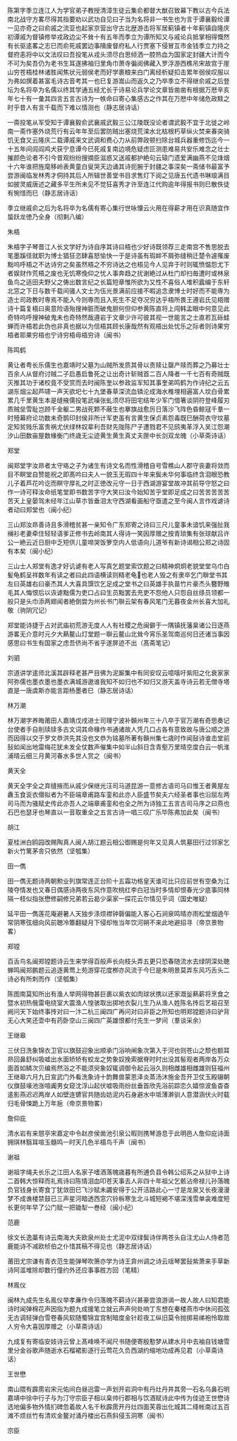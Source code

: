 <!-- { "loadSidebar": true } -->
陈第字季立连江人为学官弟子教授清漳生徒云集俞都督大猷召致幕下教以古今兵法南北战守方畧尽得其指要劝以武功自见曰子当为名将非一书生也为言于谭襄毅纶谭一见亦奇之曰俞戚之流亚也起家京营出守古北歴游击将军居蓟镇者十年蓟镇自隆庆初谭戚为督镇修举戎政边尘不耸十有五年而季立为谭所知又与戚论兵抵掌相得慨然有长驱逺畧之志巳而俞死戚罢边事隤废督府私人行贾塞下侵冒互市金钱季立力持之督府恚将中以文法叹曰吾投笔从戎头须尽白思倾洒一腔热血为国家定封疆大计而今不可为矣吾仍为老书生耳遂拂袖归里角巾萧寺徧阅佛藏入罗浮游西樵吊宋故宫于崖山穷苍梧桂林诸胜闻焦状元弱侯老而好学裹粮来白门离经析疑扣击累年弱侯叹服以为弗如撰着甚富毛诗古音考其一也巳复游嵩山而返久之乃卒季立不得继俞戚之后登坛为名将卒为名儒以终其学通五经尤长于诗易论兵学论文章皆凿凿有根据万厯辛亥年七十有一彚其四言五言古诗为一帙命曰寄心集感古之作其在万厯中年储危政黩之时乎昔人有言千载而下难以情测也（静志居诗话）

一斋投笔从军受知于谭襄毅俞武襄戚武毅三公江陵既没论者谓武毅不宜于北徙之岭南一斋作塞外烧荒行有云年年至后罢防贼出塞烧荒滦水北枯根朽草纵火焚来春突骑饥无食又云隆庆二载谭戚来文武调和费心力从前弊政顿扫除台城兵器重修饬迄今一十五年间闾阎鸡犬获宁息谭今巳死戚复南边境危疑虑叵测患难易共安乐难念之壮士摧颜色论者不引今昔观纷纷搜摘臣滋惑又送戚都护絶句云辕门遗爱满幽燕不见烽烟十六年谁把旌麾移岭表黄童白叟哭天边诵其诗扼腕于封疆之事深矣一斋储书最富予尝游闽临发林秀才侗持其后人所辑世善堂书目求售灯下阅之见唐五代遗书琳琅满目如披灵威唐述之藏多平生所未见不觉狂喜秀才许至连江代购逾年得报书则巳散佚徒有惋惜而巳（静志居诗话）

季立继戚俞之后为名将卒为名儒有寄心集行世咏懐云火用在得薪才用在识真随宜作蛰跃龙徳乃全身（彻剩八编）

朱梧

朱梧字子琴晋江人长文学好为诗自序其诗曰梧也少好诗既领荐三走南宫不售思脱去笔墨蹊径就职为博士猖狂恣肆喜怒愉快一于是诗虽有瑕衅不屑弥缝稍迁楚令遽罹废黜呜呼梧之不达诗穷之矣虽然梧之不穷诗达之也梧见今人见弃于时则辄愤愠怨尤下者娱财作荒梧之废也无饥寒俛仰之忧人事奔趋之扰谢絶过从杜门却扫毎遭时或林泉鱼鸟之适田夫野父之俦出数言纪之长篇短章惟所欲为又性不喜俗人堆积蠧编于东轩北窓之下日与数千载间骚人文士为伍光景满前应接不暇追念隶博士时好而不能専为造士司政教时専焉不能入今则専而且入死生不足夺况穷达乎梧所畏王遵岩氏见梧赠诗十篇复梧曰奥意险语殆搜神脏而破鬼胆何但仰参黄陈直将上闯韩孟眼中何意见此奇特呜呼搜神破鬼未也奇特然哉遵岩于文章少许可彼其视一世能言之士直若瓦砾蛙蝉而许梧若此伪也非真也据以为信梧其顾长康哉然有观梧出处忧乐之际者则诗果穷梧者耶果穷梧也宁诗穷梧毋梧穷诗（闽书）

陈鸣鹤

黄让者粤长乐儒生也嘉靖时父墓为山贼所发质其骨以责赎让罄产赎而葬之乃募壮士百余人从督府讨贼二子启愚启鲁死之让出奇计斩贼首二百人降者一千七百有奇贼既灭推其功于诸校竟不受赏而去时闽陈奎以参政监军知其事奎弟鸣鹤为作诗纪之云五湖东烟尘起芦啸一声天欲圯七十九堡春草深流血辚沦成海水椎埋相遍富人坟白骨累累几千里黄生本是缝掖儒投笔武噪张虬须尽将田宅结年少军门借箸谈阴符登峰履刃质贼垒雪耻岂顾千金躯二男战死颗不蔽生也搴旗战愈厉日落沙飞阵色昏鲸冦千羣一时殪幕府论功数未奇鹊印封侯非所计军吏虽有言黄生保贞素怨毒既巳酬荷衣守坟墓定知贫贱乐富贵祸尤伏绿林奴辈利吾财先陇陈尸子遭戮君不见鸱夷革浮入吴江怨潮汐山田数亩屋数椽衡门终歳无尘迹黄生黄生真丈夫匣中长剑双龙魄（小草斋诗话）

郑堂

闽郑堂字汝昻者太守珞之子为诸生有诗文名而性滑稽自号雪樵山人郡守丧妻将敛而目不瞑堂自赞能祝之即髙吟曰夫人一貌玉无瑕四十年来鬓未华何事临终含泪眼恐教儿子着芦花吟讫而瞑守厚礼之时正徳改元守一日于西湖游宴堂故冲其前导守怒之曰作一诗可释汝命纸笔堂即书数苦字守大笑曰汝今始知苦乎堂即足成之曰苦苦苦苦苦苦天上皇晏驾未经年江山草朩皆垂泪太守西湖看画船守亟遣之至今闽人言作戏谑诗者动曰郑堂也（闽小纪）

三山郑汝昻善诗且多滑稽贫甚一亲知令广东郑寄之诗曰三尺儿童事未谙饥来强扯我襕衫老妻牵住轻轻语爹正修书去岭南其人得诗一笑因厚赠之按青琐集有张球献吕许公一絶云近日厨中乏短供儿童啼哭饭箩空内人低语向儿道爷有新诗谒相公郑之诗固有本矣（闽小纪）

三山士人郑堂有逸才好讥谑有老人写真乞题堂索饮题之曰精神炯炯老貌堂堂乌巾白髪龟鹤呈祥数年有读之者曰此四语横读则精老龟也老人毁之有隶卒乞门聨堂书其左曰英雄右曰豪杰其人大喜具馔饮乞足成之堂书之曰英雄手执苗竹片豪杰头簪野雉毛其人悔恨后以诙谑黜儒为吏口占曰生员黜罢去充吏不怨他人只怨自丝绦员领都一般只是头巾添两翅闻者絶倒尝为州长书门聨云架有春风笔门无暮夜金州长喜大加礼敬（驹阴冗记）

郑堂能诗捷于占对武庙初荒游无度人人有社稷之危闽僻于一隅镇抚藩臬诸公日逐燕游畧无介意时元夕大爇鳌山灯堂题一聨云鳌山北耸今宵乐圣驾南巡何日还诸当事因感思曰书生有国家之虑吾侪尚不省乎遂屏迹不出（髙斋笔记）

刘驷

宗道讲学逺师北溪其辟释老甚严目佛为泥厮集中有同安叹云噫嘻吁紫阳之化衰家家阿弥儒也墨衣墨也墨衣满城游遨谁我知不如归也不如归又游天盖寺诗云若无僧寺塔直是一唐虞斯亦能言距杨墨者巳（静志居诗话）

林万潮

林万潮字养晦莆田人嘉靖戊戌进士司理宁波补贑州年三十八卒于官万潮有奇思奏记台使者手自削牍牍多古文词其命椽作书通诸故人凭几口占各有意致故与唐公顺之游而因得以交于罗文恭洪先其没也文恭为铭墓所著有贑州集七歳时作闻鼔诗谁击堂前鼔如闻出地雷梅花犹未发全仗数声催集中如半山斜日含青壑万里晴空度白云一帆淮浦晴云细三月黄河春水多世人赏之（闽书）

黄天全

黄天全字全之弃缝掖而从戚少保继光汪司马道昆游一意修古语司马曰惟王者黄屋左纛玉食衮衣僣拟者为不臣端章甫路车銮和此亦人臣盛节矣夫六经圣者事也沿屈左两司马而为骚赋史传此亦吾人之端章甫銮和也全之所为诗独工五言古司马序之曰燕也石巴也瑟牙也琴直以一音取重全之五言古诗一唱三叹广乐毕陈弗加此矣（闽书）

胡江

夏桂洲白鸥园改赐陶真人闽人胡江题云相公御赐是何年又见真人筑墓田行过邻家乞新火竹篱茅舎只依然（坚瓠集）

田一儁

田一儁无题诗两朝勲业列旗常连正台阶十五霜功格皇天谁可比只应前世有空桑为江陵夺情发也又春日偶感诗两夜东风作意吹桃红李白冠当时多情却恨春光少底事同林隔一枝似指张懋修嗣修兄弟若云曷少渠家一探花云尔情见乎词（国史唯疑）

延平田一儁莲花庵避暑人天独步涤烦襟钟磬偏能入客心石涧泉鸣晴亦雨松堂烟遶午常阴寒弦细向风前聴冷簟翻疑月下侵却恠当年饮河朔不来此地避招寻（帝京景物畧）

郑镗

百舌鸟名闽郑镗题诗云生来学得百般声长向枝头弄五更只恐春随流水去绿阴深处聴蝉鸣闽郑鹏题云追逐黄莺上苑游穿花度栁亦风流于今巳是朱明景莫弄东风巧舌头二诗必有所刺而作（坚瓠集）

陈图南莫知所出有渔人举网得物甚巨裹以紫衣如肉球状携以还家溉釡爇薪将烹食之暨水初热俄雷电绕室大震渔人惶骇取出掷地衣裂儿生乃从渔人姓陈名抟后艺祖召至阙问天下始终事抟对曰一汴二杭三闽四广再问对曰非臣之所知也明郑镗题诗曰驴背无心大笑还壶中有药卧空山三闽四广英雄恨都付先生一梦间（羣谈采余）

王继皋

三伏日洗象锦衣卫官以旗鼓迎象出顺承门浴响闸象次第入于河也则苍山之颓也额耳昻回鼻舒纠吸嘘出水面矫矫有蛟龙之势象奴挽索据脊时时出没其髻观者两岸各万众面首如鳞次贝编焉然浴之不能须臾象奴辄调御令起云浴久则相雌雄相雌雄则狂福州王继皋六月九日宣武门外看洗象诗十韵舞兽蒙恩泽炎蒸汤沐施金吾开卫仗玉殿辍朝仪旗鼓壕池涨喧阗男女窥沈浮山起伏嘘吸雨纷丝垂首欣先浴前踪恋久嬉惊波鱼杳杳逺影燕迟迟两岸人如壁连镳官共随齿妨泥内石身避水中坻薄澣驯人意潜涵伏火时载归毛骨悚跪上万年巵（帝京景物畧）

詹仰庇

清水岩有来憇亭宋嘉定中令赵彦侯凿池引泉公暇则携琴游息于此明邑人詹仰庇诗面拥琪林翳耳喧玉髓鸣一时天几色半榻鸟千声（闽书）

谢祖

谢祖字绳夫长乐之江田人名家子嗜酒落魄歳暮有所逋负县令韩公绍系之从狱中上诗二首韩大惊释而礼焉诗曰陈情泪血叩苍天事去人非四十年祖父乞骸沾帝禄儿孙落魄负官钱身长寄食丁犹敛田巳飞沙赋未蠲安得于公开活路此心一寸是龙泉又长夜漫漫梦不成谯楼禁鼓已三声星河暗透西窓穴铃柝寒生北斗城短褐不堪深浅雪单衾难度短长更何年早了公门赋一把锄犁一巻经（闽小纪）

范鹿

徐文长逸藁有诗云南海大夫欧泉州处士尤泥中双绿鬓诗伴两苍头自注尤山人侍者范鹿能诗不减欧桢伯之仆惜其稿不得见也（静志居诗话）

莆田尤宗谦有青衣范生能弹琴吹箫亦学为诗王弇州调之诗云瑶琴罢鼔紫萧来手草新诗阿滥堆除却数行僮约外还应事事胜方回（笔精）

林鳯仪

闽林九成先生名鳯仪举孝亷作令归落魄不羁诗兴甚豪尝浪游谒一故人故人曰知君能诗时闻弹棉花声因指为题九成援笔立就云声声何处响丁东想在秦楼燕市中休问孤弦无古调轻弹白雪卷春风软随蜀锦宜宫制暗度金针趁夜工纵旧莫令抛掷易绨袍怜取故人穷令大喜因厚赠之（小草斋诗话）

九成复有寄临安妓诗云曾上髙峰唤不闻尺书随便寄殷懃梦从建水月中去袖自钱塘雪里分金谷歌声随逝水石榴裙影逐行云莺花久负西湖约缩地功成再见君（小草斋诗话）

王世懋

南山隈有霹雳岩宋元佑间白昼迅雷一声划开岩洞中有丹灶丹井其旁一石名乌鼻石明嘉靖中徐中行子与为汀守宗臣子相以臬帅行郡相与饮酒赋诗此中传为佳迹王世懋诗选地偏多物外情扪碑忽着故人名千秋霹雳开丹灶四面芙蓉出化城其二绛帐南过五百滩不烦丝竹有清欢金鳌对涌丹楼出石燕斜侵玉洞寒（闽书）

宗臣

